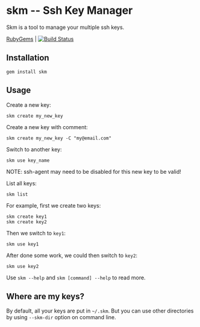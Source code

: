 # skm -- Ssh Key Manager

Skm is a tool to manage your multiple ssh keys.

[RubyGems][] | [![Build Status](https://secure.travis-ci.org/xuhdev/skm.png?branch=master)](http://travis-ci.org/xuhdev/skm)

## Installation

    gem install skm

## Usage

Create a new key:

    skm create my_new_key

Create a new key with comment:

    skm create my_new_key -C "my@email.com"

Switch to another key:

    skm use key_name

NOTE: ssh-agent may need to be disabled for this new key to be valid!

List all keys:

    skm list


For example, first we create two keys:

    skm create key1
    skm create key2

Then we switch to `key1`:

    skm use key1

After done some work, we could then switch to `key2`:

    skm use key2

Use `skm --help` and `skm [command] --help` to read more.

## Where are my keys?

By default, all your keys are put in `~/.skm`. But you can use other
directories by using `--skm-dir` option on command line.


[RubyGems]: https://rubygems.org/gems/skm
